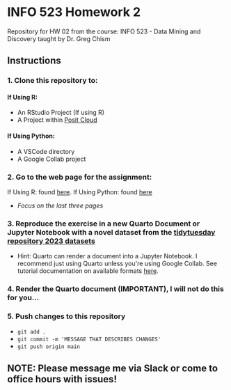 # INFO 523 Homework 2

Repository for HW 02 from the course: INFO 523 - Data Mining and Discovery taught by Dr. Greg Chism

## Instructions

### 1. Clone this repository to:
   
   #### If Using R:
   - An RStudio Project (If using R)
   - A Project within [Posit Cloud](https://posit.cloud/)

   #### If Using Python: 
   - A VSCode directory
   - A Google Collab project
   
### 2. Go to the web page for the assignment:
   If Using R: found [here](https://gchism94.github.io/EDA_In_R_Book/).
   If Using Python: found [here](https://gchism94.github.io/EDA_In_Python_Book/)
   - *Focus on the last three pages*
   
### 3. Reproduce the exercise in a new Quarto Document or Jupyter Notebook with a novel dataset from the [tidytuesday repository 2023 datasets](https://github.com/rfordatascience/tidytuesday/tree/master/data/2023)
  - Hint: Quarto can render a document into a Jupyter Notebook. I recommend just using Quarto unless you're using Google Collab. See tutorial documentation on available formats [here]([https://posit.cloud/](https://quarto.org/docs/output-formats/all-formats.html)https://quarto.org/docs/output-formats/all-formats.html).
    
### 4. Render the Quarto document (IMPORTANT), I will not do this for you...
   
### 5. Push changes to this repository
  - `git add .`
  - `git commit -m 'MESSAGE THAT DESCRIBES CHANGES'`
  - `git push origin main`

## NOTE: Please message me via Slack or come to office hours with issues!


